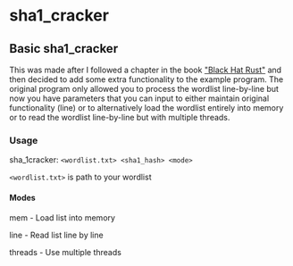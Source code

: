 # sha1_cracker
## Basic sha1_cracker
This was made after I followed a chapter in the book ["Black Hat Rust"](https://kerkour.com/black-hat-rust) and then decided to add some extra functionality to the example program. The original program only allowed you to process the wordlist line-by-line but now you have parameters that you can input to either maintain original functionality (line) or to alternatively load the wordlist entirely into memory or to read the wordlist line-by-line but with multiple threads. 

### Usage
sha_1cracker: `<wordlist.txt> <sha1_hash> <mode>`

`<wordlist.txt>` is path to your wordlist

#### Modes
mem - Load list into memory

line - Read list line by line

threads - Use multiple threads

